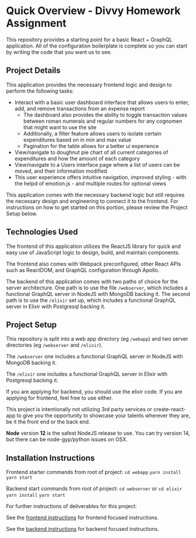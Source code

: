 # Quick Overview - Divvy Homework Assignment

This repository provides a starting point for a basic React + GraphQL application.
All of the configuration boilerplate is complete so you can start by writing the code that you want us to see.

## Project Details

This application provides the necessary frontend logic and design to perform the following tasks:
  - Interact with a basic user dashboard interface that allows users to enter, add, and remove transactions from an expense report
    - The dashboard also provides the ability to toggle transaction values between roman numerals and regular numbers for any cognomen that might want to use the    site
    - Additionally, a filter feature allows users to isolate certain expenditures based on in min and max value
    - Pagination for the table allows for a better ui experience
  - View/navigate to doughnut pie chart of all current categories of expenditures and how the amount of each category
  - View/navigate to a Users interface page where a list of users can be moved, and their information modified
  - This user experience offers intuitive navigation, improved styling - with the helpd of emotion.js - and multiple routes for optional views
  
This application comes with the necessary backend logic but still requires the necessary design and engineering to connect it to the frontend. For instructions on how to get started on this portion, please review the Project Setup below.

## Technologies Used

The frontend of this application utilizes the ReactJS library for quick and easy use of JavaScript logic to design, build, and maintain components.

The frontend also comes with Webpack preconfigured, other React APIs such as ReactDOM, and GraphQL configuration through Apollo.

The backend of this application comes with two paths of choice for the server architecture. One path is to use the file `/webserver`, which includes a functional GraphQL server in NodeJS with MongoDB backing it. The second path is to use the `/elixir` set up, which includes a functional GraphQL server in Elixir with Postgresql backing it.

## Project Setup

This repository is split into a web app directory (eg `/webapp`) and two server directories (eg `/webserver` and `/elixir`).

The `/webserver` one includes a functional GraphQL server in NodeJS with MongoDB backing it.

The `/elixir` one includes a functional GraphQL server in Elixir with Postgresql backing it.

If you are applying for backend, you should use the elixir code.
If you are applying for frontend, feel free to use either.

This project is intentionally not utilizing 3rd party services or create-react-app to give you the opportunity to showcase your talents wherever they are, be it the front end or the back end.

**Node** version **12** is the safest NodeJS release to use.  You can try version 14, but there can be node-gyp/python issues on OSX.

## Installation Instructions

Frontend starter commands from root of project:
`cd webapp`
`yarn install`
`yarn start`

Backend start commands from root of project:
`cd webserver` or `cd elixir`
`yarn install`
`yarn start`

For further instructions of deliverables for this project:

See the [frontend instructions](frontend.md) for frontend focused instructions.

See the [backend instructions](backend.md) for backend focused instructions.




